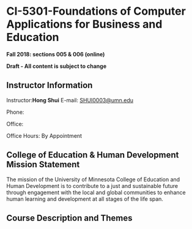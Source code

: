 # CI-5301-Foundations of Computer Applications for Business and Education

**Fall 2018: sections 005 & 006 (online)**

**Draft - All content is subject to change**

## Instructor Information

Instructor:**Hong Shui**
E-mail: SHUI0003@umn.edu

Phone:

Office:

Office Hours: By Appointment

## College of Education & Human Development Mission Statement
The mission of the University of Minnesota College of Education and Human Development is to contribute to a just and sustainable future through engagement with the local and global communities to enhance human learning and development at all stages of the life span.


## Course Description and Themes


